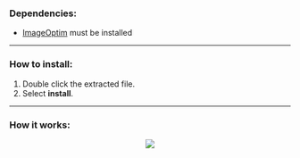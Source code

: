 ### Dependencies:
- [ImageOptim](https://imageoptim.com/mac) must be installed

<hr>

### How to install:
1. Double click the extracted file.
2. Select **install**.

<hr>

### How it works:
<p align="center"><img src= https://raw.githubusercontent.com/mylesotoole/CompressForGooglePhotos/main/Compress%20For%20Google%20Photos.workflow/Contents/QuickLook/Preview.png></p>
